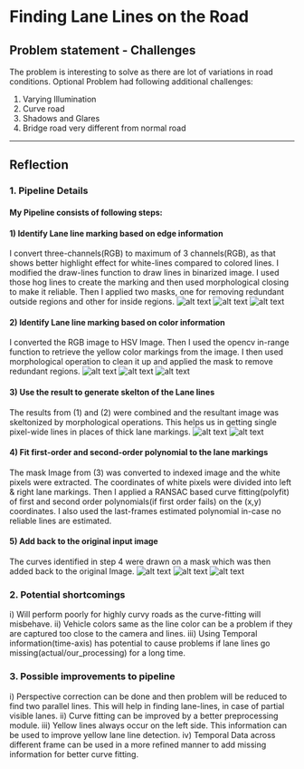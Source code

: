 # **Finding Lane Lines on the Road** 

## Problem statement - Challenges
The problem is interesting to solve as there are lot of variations in road conditions.
Optional Problem had following additional challenges:
1) Varying Illumination
2) Curve road
3) Shadows and Glares
4) Bridge road very different from normal road

---
[//]: # (Image References)

[image1]: ./temp/yellow_0.jpg "Color"
[image2]: ./temp/yellow_1.jpg "Grayscale"
[image3]: ./temp/yellow_2.jpg "Grayscale"

[image4]: ./temp/white_0.jpg "Grayscale"
[image5]: ./temp/white_1.jpg "Grayscale"
[image6]: ./temp/white_2.jpg "Grayscale"

[image7]: ./temp/skel_0.jpg "Grayscale"
[image8]: ./temp/skel_1.jpg "Grayscale"

[image9]: ./temp/yellow_0.jpg "Color"
[image10]: ./temp/lane_mask.jpg "Color"
[image11]: ./temp/final.jpg "Color"
## Reflection

### 1. Pipeline Details

#### My Pipeline consists of following steps:

#### 1) Identify Lane line marking based on edge information
I convert three-channels(RGB) to maximum of 3 channels(RGB), as that shows better highlight effect for white-lines compared to colored lines. I modified the draw-lines function to draw lines in binarized image. I used those hog lines to create the marking and then used morphological closing to make it reliable. Then I applied two masks, one for removing redundant outside regions and other for inside regions. 
![alt text][image1]  ![alt text][image2]  ![alt text][image3]

#### 2) Identify Lane line marking based on color information
I converted the RGB image to HSV Image. Then I used the opencv in-range function to retrieve the yellow color markings from the image. I then used morphological operation to clean it up and applied the mask to remove redundant regions.
![alt text][image4]  ![alt text][image5]  ![alt text][image6]

#### 3) Use the result to generate skelton of the Lane lines
The results from (1) and (2) were combined and the resultant image was skeltonized by morphological operations. This helps us in getting single pixel-wide lines in places of thick lane markings. 
![alt text][image7]  ![alt text][image8]

#### 4) Fit first-order and second-order polynomial to the lane markings
The mask Image from (3) was converted to indexed image and the white pixels were extracted. The coordinates of white pixels were divided into left & right lane markings. Then I applied a RANSAC based curve fitting(polyfit) of first and second order polynomials(if first order fails) on the (x,y) coordinates. I also used the last-frames estimated polynomial in-case no reliable lines are estimated.

#### 5) Add back to the original input image
The curves identified in step 4 were drawn on a mask which was then added back to the original Image.
![alt text][image9]  ![alt text][image10]  ![alt text][image11]




### 2. Potential shortcomings 
i) Will perform poorly for highly curvy roads as the curve-fitting will misbehave.
ii) Vehicle colors same as the line color can be a problem if they are captured too close to the camera and lines.
iii) Using Temporal information(time-axis) has potential to cause problems if lane lines go missing(actual/our_processing) for a long time.


### 3. Possible improvements to pipeline
i) Perspective correction can be done and then problem will be reduced to find two parallel lines. This will help in finding lane-lines, in case of partial visible lanes.
ii) Curve fitting can be improved by a better preprocessing module.
iii) Yellow lines always occur on the left side. This information can be used to improve yellow lane line detection.
iv) Temporal Data across different frame can be used in a more refined manner to add missing information for better curve fitting.